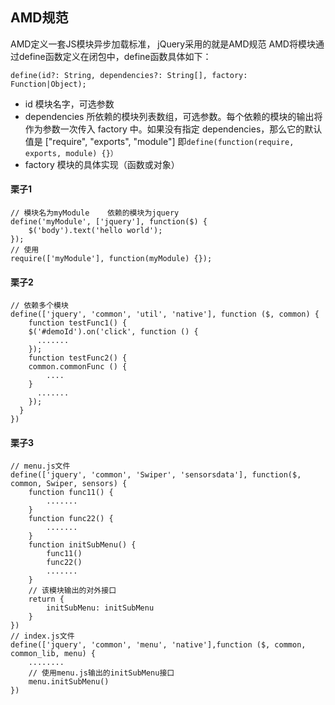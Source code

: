 ## AMD规范
AMD定义一套JS模块异步加载标准，  jQuery采用的就是AMD规范
AMD将模块通过define函数定义在闭包中，define函数具体如下：
```
define(id?: String, dependencies?: String[], factory: Function|Object);      
 ``` 
- id
  模块名字，可选参数
- dependencies
  所依赖的模块列表数组，可选参数。每个依赖的模块的输出将作为参数一次传入 factory 中。如果没有指定 dependencies，那么它的默认值是 ["require", "exports", "module"]
  即``` define(function(require, exports, module) {}） ```
- factory
  模块的具体实现（函数或对象）

#### 栗子1
```
// 模块名为myModule    依赖的模块为jquery 
define('myModule', ['jquery'], function($) {
    $('body').text('hello world');
});
// 使用
require(['myModule'], function(myModule) {});
```

#### 栗子2
```
// 依赖多个模块
define(['jquery', 'common', 'util', 'native'], function ($, common) {
    function testFunc1() {
    $('#demoId').on('click', function () {
      .......
    });
    function testFunc2() {
    common.commonFunc () {
        ....
    }
      .......
    });
  }
})
```
#### 栗子3
```
// menu.js文件
define(['jquery', 'common', 'Swiper', 'sensorsdata'], function($, common, Swiper, sensors) {
    function func11() {
        .......
    }
    function func22() {
        .......
    }
    function initSubMenu() {
        func11()
        func22()
        .......
    }
    // 该模块输出的对外接口
    return {
        initSubMenu: initSubMenu
    }
})
// index.js文件
define(['jquery', 'common', 'menu', 'native'],function ($, common, common_lib, menu) {
    ........
    // 使用menu.js输出的initSubMenu接口
    menu.initSubMenu()
})
```